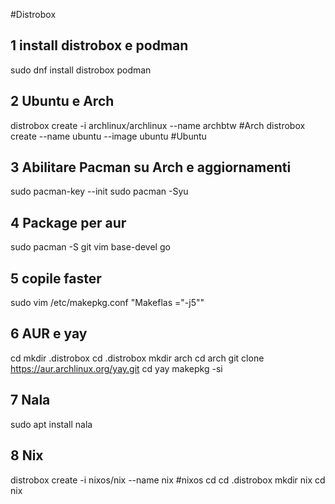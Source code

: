 #Distrobox

## 1 install distrobox e podman
sudo dnf install distrobox podman

## 2 Ubuntu e Arch
distrobox create -i archlinux/archlinux --name archbtw #Arch
distrobox create --name ubuntu --image ubuntu #Ubuntu

## 3 Abilitare Pacman su Arch e aggiornamenti
sudo pacman-key --init
sudo pacman -Syu

## 4 Package per aur
sudo pacman -S git vim base-devel go

## 5 copile faster
sudo vim /etc/makepkg.conf
"Makeflas ="-j5""

## 6 AUR e yay
cd
mkdir .distrobox
cd .distrobox
mkdir arch
cd arch
git clone https://aur.archlinux.org/yay.git
cd yay
makepkg -si

## 7 Nala
sudo apt install nala

## 8 Nix
distrobox create -i nixos/nix --name nix #nixos
cd
cd .distrobox
mkdir nix
cd nix


